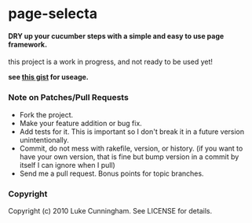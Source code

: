 page-selecta
============

#### DRY up your cucumber steps with a simple and easy to use page framework. ####

this project is a work in progress, and not ready to be used yet!

**see [this gist](http://gist.github.com/339570) for useage.**

### Note on Patches/Pull Requests ###
 
* Fork the project.
* Make your feature addition or bug fix.
* Add tests for it. This is important so I don't break it in a
  future version unintentionally.
* Commit, do not mess with rakefile, version, or history.
  (if you want to have your own version, that is fine but bump version in a commit by itself I can ignore when I pull)
* Send me a pull request. Bonus points for topic branches.

### Copyright ###

Copyright (c) 2010 Luke Cunningham. See LICENSE for details.
